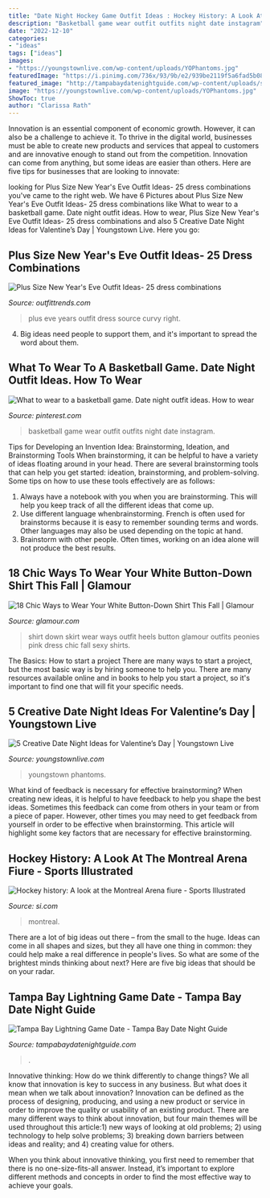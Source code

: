 ```yaml
---
title: "Date Night Hockey Game Outfit Ideas : Hockey History: A Look At The Montreal Arena Fiure"
description: "Basketball game wear outfit outfits night date instagram"
date: "2022-12-10"
categories:
- "ideas"
tags: ["ideas"]
images:
- "https://youngstownlive.com/wp-content/uploads/YOPhantoms.jpg"
featuredImage: "https://i.pinimg.com/736x/93/9b/e2/939be2119f5a6fad5b0895a190ed8c1e.jpg"
featured_image: "http://tampabaydatenightguide.com/wp-content/uploads/sites/2/2018/11/8ccd7517-3b6b-4ae0-809f-6e29b2f08232.jpg"
image: "https://youngstownlive.com/wp-content/uploads/YOPhantoms.jpg"
ShowToc: true
author: "Clarissa Rath"
---
```



Innovation is an essential component of economic growth. However, it can also be a challenge to achieve it. To thrive in the digital world, businesses must be able to create new products and services that appeal to customers and are innovative enough to stand out from the competition. Innovation can come from anything, but some ideas are easier than others. Here are five tips for businesses that are looking to innovate:

	

		
looking for Plus Size New Year&#039;s Eve Outfit Ideas- 25 dress combinations you've came to the right web. We have 6 Pictures about Plus Size New Year&#039;s Eve Outfit Ideas- 25 dress combinations like What to wear to a basketball game. Date night outfit ideas. How to wear, Plus Size New Year&#039;s Eve Outfit Ideas- 25 dress combinations and also 5 Creative Date Night Ideas for Valentine’s Day | Youngstown Live. Here you go:
		
    
## Plus Size New Year&#039;s Eve Outfit Ideas- 25 Dress Combinations

<img loading=lazy src="https://www.outfittrends.com/wp-content/uploads/2015/11/New-Years-Eve-11.jpg" onerror="this.onerror=null;this.src='https://tse4.mm.bing.net/th?id=OIP.oBQyfq7xFlvW597i3qHSvAHaLF&amp;pid=15.1';" alt="Plus Size New Year&#039;s Eve Outfit Ideas- 25 dress combinations">

_Source: outfittrends.com_

>plus eve years outfit dress source curvy right. 

	

4. Big ideas need people to support them, and it's important to spread the word about them.

    
## What To Wear To A Basketball Game. Date Night Outfit Ideas. How To Wear

<img loading=lazy src="https://i.pinimg.com/736x/93/9b/e2/939be2119f5a6fad5b0895a190ed8c1e.jpg" onerror="this.onerror=null;this.src='https://tse1.mm.bing.net/th?id=OIP.elsBSp9sbyAcvqjhHwAQ-QHaJQ&amp;pid=15.1';" alt="What to wear to a basketball game. Date night outfit ideas. How to wear">

_Source: pinterest.com_

>basketball game wear outfit outfits night date instagram. 

	

Tips for Developing an Invention Idea: Brainstorming, Ideation, and Brainstorming Tools
When brainstorming, it can be helpful to have a variety of ideas floating around in your head. There are several brainstorming tools that can help you get started: ideation, brainstorming, and problem-solving. Some tips on how to use these tools effectively are as follows: 
1. Always have a notebook with you when you are brainstorming. This will help you keep track of all the different ideas that come up. 
2. Use different language whenbrainstorming. French is often used for brainstorms because it is easy to remember sounding terms and words. Other languages may also be used depending on the topic at hand. 
3. Brainstorm with other people. Often times, working on an idea alone will not produce the best results.

    
## 18 Chic Ways To Wear Your White Button-Down Shirt This Fall | Glamour

<img loading=lazy src="https://media.glamour.com/photos/5695935716d0dc3747ec5c2d/master/w_1280,c_limit/fashion-2015-11-white-shirt-outfit-ideas-date-flare-skirt-heels-pink-peonies-main.jpg" onerror="this.onerror=null;this.src='https://tse2.mm.bing.net/th?id=OIP._vkl4-oWUdj5QruZaGJ1GwHaLG&amp;pid=15.1';" alt="18 Chic Ways to Wear Your White Button-Down Shirt This Fall | Glamour">

_Source: glamour.com_

>shirt down skirt wear ways outfit heels button glamour outfits peonies pink dress chic fall sexy shirts. 

	

The Basics: How to start a project
There are many ways to start a project, but the most basic way is by hiring someone to help you. There are many resources available online and in books to help you start a project, so it's important to find one that will fit your specific needs.

    
## 5 Creative Date Night Ideas For Valentine’s Day | Youngstown Live

<img loading=lazy src="https://youngstownlive.com/wp-content/uploads/YOPhantoms.jpg" onerror="this.onerror=null;this.src='https://tse2.mm.bing.net/th?id=OIP.Tma2h2Xe7DzcJQHIwDU62gHaFj&amp;pid=15.1';" alt="5 Creative Date Night Ideas for Valentine’s Day | Youngstown Live">

_Source: youngstownlive.com_

>youngstown phantoms. 

	

What kind of feedback is necessary for effective brainstorming?
When creating new ideas, it is helpful to have feedback to help you shape the best ideas. Sometimes this feedback can come from others in your team or from a piece of paper. However, other times you may need to get feedback from yourself in order to be effective when brainstorming. This article will highlight some key factors that are necessary for effective brainstorming.

    
## Hockey History: A Look At The Montreal Arena Fiure - Sports Illustrated

<img loading=lazy src="https://www.si.com/.image/t_share/MTY4MTA2NTMyODcwOTU2MzA1/westmount-arena-montrealjpg.jpg" onerror="this.onerror=null;this.src='https://tse4.mm.bing.net/th?id=OIP.KcmIhM2ZPAu1ofIQwdQstgHaEH&amp;pid=15.1';" alt="Hockey history: A look at the Montreal Arena fiure - Sports Illustrated">

_Source: si.com_

>montreal. 

	

There are a lot of big ideas out there – from the small to the huge. Ideas can come in all shapes and sizes, but they all have one thing in common: they could help make a real difference in people's lives. So what are some of the brightest minds thinking about next? Here are five big ideas that should be on your radar.

    
## Tampa Bay Lightning Game Date - Tampa Bay Date Night Guide

<img loading=lazy src="http://tampabaydatenightguide.com/wp-content/uploads/sites/2/2018/11/8ccd7517-3b6b-4ae0-809f-6e29b2f08232.jpg" onerror="this.onerror=null;this.src='https://tse2.mm.bing.net/th?id=OIP.m5jtXYXfMlXAWcUeE1I4RQHaCe&amp;pid=15.1';" alt="Tampa Bay Lightning Game Date - Tampa Bay Date Night Guide">

_Source: tampabaydatenightguide.com_

>. 

	

Innovative thinking: How do we think differently to change things?
We all know that innovation is key to success in any business. But what does it mean when we talk about innovation?
Innovation can be defined as the process of designing, producing, and using a new product or service in order to improve the quality or usability of an existing product. There are many different ways to think about innovation, but four main themes will be used throughout this article:1) new ways of looking at old problems; 2) using technology to help solve problems; 3) breaking down barriers between ideas and reality; and 4) creating value for others. 

When you think about innovative thinking, you first need to remember that there is no one-size-fits-all answer. Instead, it’s important to explore different methods and concepts in order to find the most effective way to achieve your goals.

